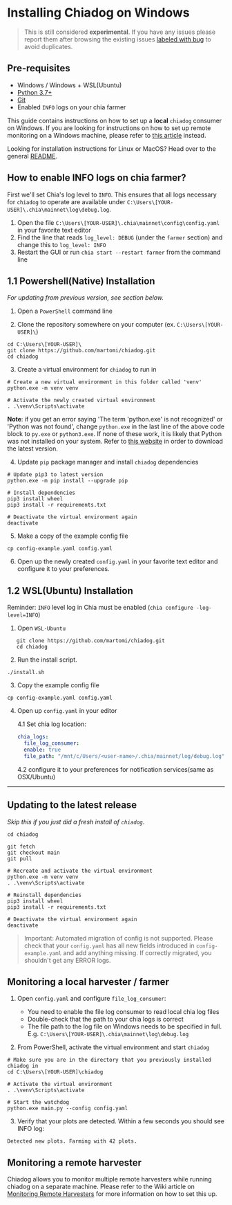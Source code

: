 # Installing Chiadog on Windows

> This is still considered **experimental**. If you have any issues please report
> them after browsing the existing issues
> [labeled with bug](https://github.com/martomi/chiadog/labels/bug) to avoid duplicates.

## Pre-requisites

- Windows / Windows + WSL(Ubuntu)
- [Python 3.7+](https://www.python.org/downloads/windows/)
- [Git](https://git-scm.com/downloads)
- Enabled `INFO` logs on your chia farmer

This guide contains instructions on how to set up a **local** `chiadog` consumer on Windows.
If you are looking for instructions on how to set up remote monitoring on a Windows machine,
please refer to [this article](/wiki/Monitoring-Multiple-Harvesters)
instead.

Looking for installation instructions for Linux or MacOS? Head over to the
general [README](README.md).

## How to enable INFO logs on chia farmer?

First we'll set Chia's log level to `INFO`. This ensures that all logs necessary for `chiadog` to operate
are available under `C:\Users\[YOUR-USER]\.chia\mainnet\log\debug.log`.

1. Open the file `C:\Users\[YOUR-USER]\.chia\mainnet\config\config.yaml` in your favorite text editor
2. Find the line that reads `log_level: DEBUG` (under the `farmer` section) and change this to `log_level: INFO`
3. Restart the GUI or run `chia start --restart farmer` from the command line

## 1.1 Powershell(Native) Installation

_For updating from previous version, see section below._

1. Open a `PowerShell` command line

2. Clone the repository somewhere on your computer (ex. `C:\Users\[YOUR-USER]\`)

```
cd C:\Users\[YOUR-USER]\
git clone https://github.com/martomi/chiadog.git
cd chiadog
```

3. Create a virtual environment for `chiadog` to run in

```
# Create a new virtual environment in this folder called 'venv'
python.exe -m venv venv

# Activate the newly created virtual environment
. .\venv\Scripts\activate
```

**Note**: if you get an error saying 'The term 'python.exe' is not recognized' or 'Python was not found', change
`python.exe` in the last line of the above code block to `py.exe` or `python3.exe`.
If none of these work, it is likely that Python was not installed on your system. Refer to
[this website](https://www.python.org/downloads/windows/) in order to download the latest version.

4. Update `pip` package manager and install `chiadog` dependencies

```
# Update pip3 to latest version
python.exe -m pip install --upgrade pip

# Install dependencies
pip3 install wheel
pip3 install -r requirements.txt

# Deactivate the virtual environment again
deactivate
```

5. Make a copy of the example config file

```
cp config-example.yaml config.yaml
```

6. Open up the newly created `config.yaml` in your favorite text editor and configure it
   to your preferences.

## 1.2 WSL(Ubuntu) Installation

Reminder: `INFO` level log in Chia must be enabled (`chia configure -log-level=INFO`)

1. Open `WSL-Ubuntu`

```
   git clone https://github.com/martomi/chiadog.git
   cd chiadog
```

2. Run the install script.

```
./install.sh
```

3. Copy the example config file

```
cp config-example.yaml config.yaml
```

4.  Open up `config.yaml` in your editor

    4.1 Set chia log location:

    ```yaml
    chia_logs:
      file_log_consumer:
      enable: true
      file_path: "/mnt/c/Users/<user-name>/.chia/mainnet/log/debug.log"
    ```

    4.2 configure it to your preferences for notification services(same as OSX/Ubuntu)

---

## Updating to the latest release

_Skip this if you just did a fresh install of `chiadog`_.

```
cd chiadog

git fetch
git checkout main
git pull

# Recreate and activate the virtual environment
python.exe -m venv venv
. .\venv\Scripts\activate

# Reinstall dependencies
pip3 install wheel
pip3 install -r requirements.txt

# Deactivate the virtual environment again
deactivate
```

> Important: Automated migration of config is not supported. Please check that your `config.yaml` has all new
> fields introduced in `config-example.yaml` and add anything missing. If correctly migrated, you shouldn't get
> any ERROR logs.

## Monitoring a local harvester / farmer

1. Open `config.yaml` and configure `file_log_consumer`:

   - You need to enable the file log consumer to read local chia log files
   - Double-check that the path to your chia logs is correct
   - The file path to the log file on Windows needs to be specified in full.
     E.g. `C:\Users\[YOUR-USER]\.chia\mainnet\log\debug.log`

2. From PowerShell, activate the virtual environment and start `chiadog`

```
# Make sure you are in the directory that you previously installed chiadog in
cd C:\Users\[YOUR-USER]\chiadog

# Activate the virtual environment
. .\venv\Scripts\activate

# Start the watchdog
python.exe main.py --config config.yaml
```

3. Verify that your plots are detected. Within a few seconds you should see INFO log:

```
Detected new plots. Farming with 42 plots.
```

## Monitoring a remote harvester

Chiadog allows you to monitor multiple remote harvesters while running chiadog on a separate machine.
Please refer to the Wiki article on [Monitoring Remote Harvesters](/wiki/Monitoring-Multiple-Harvesters)
for more information on how to set this up.
